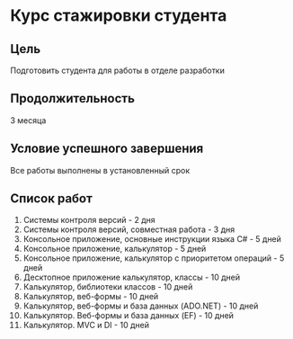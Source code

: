 # Курс стажировки студента
## Цель
Подготовить студента для работы в отделе разработки
## Продолжительность
3 месяца
## Условие успешного завершения
Все работы выполнены в установленный срок
## Список работ
1. Системы контроля версий - 2 дня
2. Системы контроля версий, совместная работа - 3 дня
3. Консольное приложение, основные инструкции языка C# - 5 дней
4. Консольное приложение, калькулятор - 5 дней
5. Консольное приложение, калькулятор с приоритетом операций - 5 дней
6. Десктопное приложение калькулятор, классы - 10 дней
7. Калькулятор, библиотеки классов - 10 дней
8. Калькулятор, веб-формы - 10 дней
9. Калькулятор, веб-формы и база данных (ADO.NET) - 10 дней
10. Калькулятор. Веб-формы и база данных (EF) - 10 дней
11. Калькулятор. MVC и DI - 10 дней
